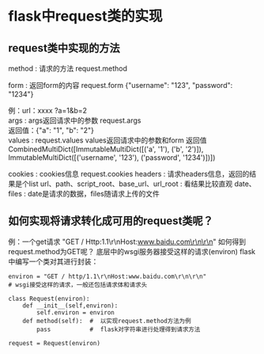 # flask中request类的实现
##  request类中实现的方法  

method : 请求的方法 request.method  

form : 返回form的内容 request.form  {"username": "123", "password": "1234"}  

例：url：xxxx ?a=1&b=2  
args : args返回请求中的参数  request.args  
返回值：{"a": "1", "b": "2"}  
values : request.values values返回请求中的参数和form
返回值CombinedMultiDict([ImmutableMultiDict([('a', '1'), ('b', '2')]), ImmutableMultiDict([('username', '123'), ('password', '1234')])])  

cookies : cookies信息  request.cookies
headers : 请求headers信息，返回的结果是个list
url、path、script_root、base_url、url_root : 看结果比较直观
date、files : date是请求的数据，files随请求上传的文件

## 如何实现将请求转化成可用的request类呢？  
例：一个get请求 "GET / Http:1.1\r\nHost:www.baidu.com\r\n\r\n" 如何得到request.method为GET呢？
底层中的wsgi服务器接受这样的请求(environ)
flask中编写一个类对其进行封装：
```
environ = "GET / http/1.1\r\nHost:www.baidu.com\r\n\r\n"
# wsgi接受这样的请求，一般还包括请求体和请求头

class Request(environ):
    def __init__(self,environ):
        self.environ = environ
    def method(self):  #  以实现request.method方法为例
        pass           #  flask对字符串进行处理得到请求方法

request = Request(environ)
```
